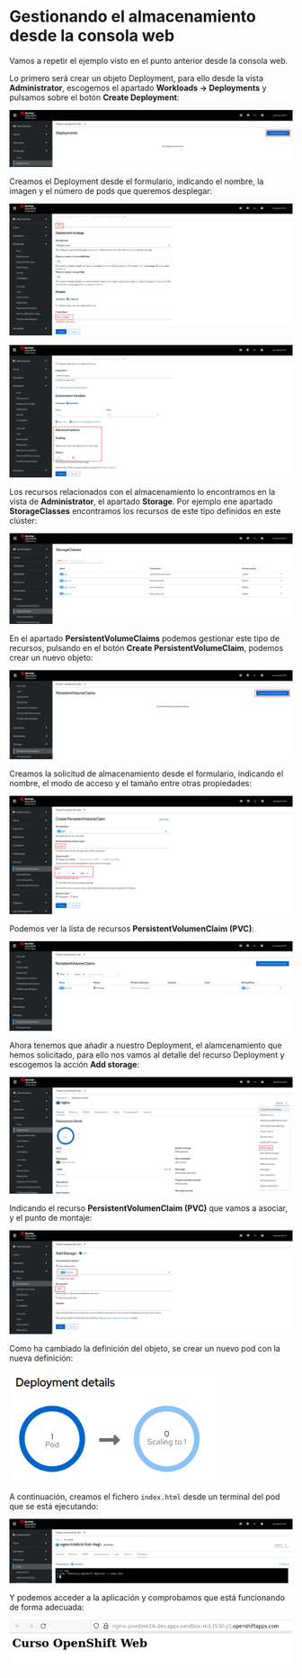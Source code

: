 # Gestionando el almacenamiento desde la consola web

Vamos a repetir el ejemplo visto en el punto anterior desde la consola web.

Lo primero será crear un objeto Deployment, para ello desde la vista **Administrator**, escogemos el apartado **Workloads -> Deployments** y pulsamos sobre el botón **Create Deployment**:

![volumen](img/volumen2.png)

Creamos el Deployment desde el formulario, indicando el nombre, la imagen y el número de pods que queremos desplegar:

![volumen](img/volumen3.png)

![volumen](img/volumen4.png)

Los recursos relacionados con el almacenamiento lo encontramos en la vista de **Administrator**, el apartado **Storage**. Por ejemplo ene apartado **StorageClasses** encontramos los recursos de este tipo definidos en este clúster:

![volumen](img/volumen5.png)

En el apartado **PersistentVolumeClaims** podemos gestionar este tipo de recursos, pulsando en el botón **Create PersistentVolumeClaim**, podemos crear un nuevo objeto:

![volumen](img/volumen55.png)

Creamos la solicitud de almacenamiento desde el formulario, indicando el nombre, el modo de acceso y el tamaño entre otras propiedades:

![volumen](img/volumen6.png)

Podemos ver la lista de recursos **PersistentVolumenClaim (PVC)**:

![volumen](img/volumen65.png)

Ahora tenemos que añadir a nuestro Deployment, el alamcenamiento que hemos solicitado, para ello nos vamos al detalle del recurso Deployment y escogemos la acción **Add storage**:

![volumen](img/volumen7.png)

Indicando el recurso **PersistentVolumenClaim (PVC)** que vamos a asociar, y el punto de montaje:

![volumen](img/volumen8.png)

Como ha cambiado la definición del objeto, se crear un nuevo pod con la nueva definición:

![volumen](img/volumen9.png)

A continuación, creamos el fichero `index.html` desde un terminal del pod que se está ejecutando:

![volumen](img/volumen10.png)

Y podemos acceder a la aplicación y comprobamos que está funcionando de forma adecuada:

![volumen](img/volumen11.png)